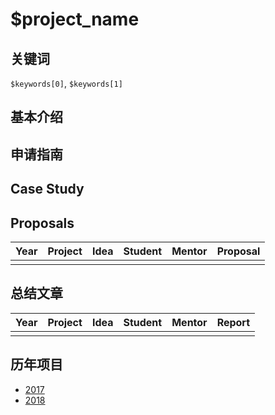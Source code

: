 # $project_name

## 关键词
`$keywords[0]`, `$keywords[1]`

## 基本介绍

## 申请指南

## Case Study

## Proposals
| Year | Project | Idea | Student | Mentor | Proposal |
| ---- | ------- | ---- | ------- | ------ | -------- |
|      |         |      |         |        |          |

## 总结文章
| Year | Project | Idea | Student | Mentor |  Report  |
| ---- | ------- | ---- | ------- | ------ | -------- |
|      |         |      |         |        |          |

## 历年项目
* [2017]()
* [2018]()
